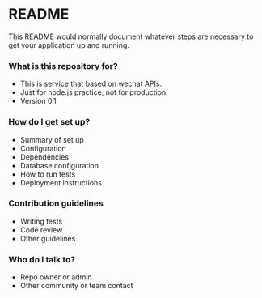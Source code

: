 # README #

This README would normally document whatever steps are necessary to get your application up and running.

### What is this repository for? ###

* This is service that based on wechat APIs.
* Just for node.js practice, not for production.
* Version 0.1

### How do I get set up? ###

* Summary of set up
* Configuration
* Dependencies
* Database configuration
* How to run tests
* Deployment instructions

### Contribution guidelines ###

* Writing tests
* Code review
* Other guidelines

### Who do I talk to? ###

* Repo owner or admin
* Other community or team contact
